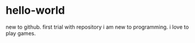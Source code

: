 # hello-world
new to github. first trial with repository
i am new to programming. i love to play games.
